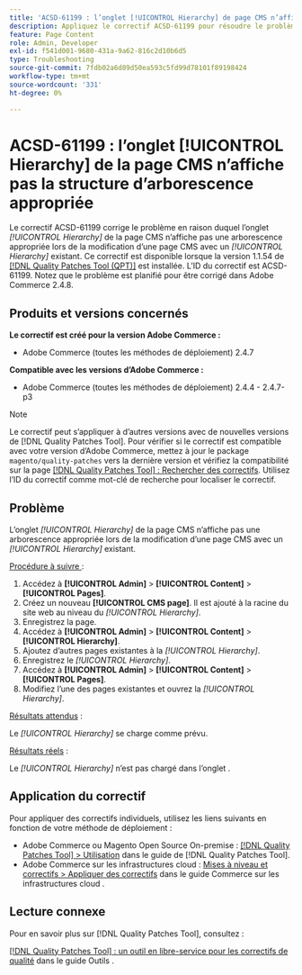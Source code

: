 ```yaml
---
title: 'ACSD-61199 : l’onglet [!UICONTROL Hierarchy] de page CMS n’affiche pas la structure d’arborescence appropriée'
description: Appliquez le correctif ACSD-61199 pour résoudre le problème d’Adobe Commerce où l’onglet *[!UICONTROL Hierarchy]* de la page CMS n’affiche pas une arborescence appropriée lors de la modification d’une page CMS avec un *[!UICONTROL Hierarchy]* existant.
feature: Page Content
role: Admin, Developer
exl-id: f541d001-9680-431a-9a62-816c2d10b6d5
type: Troubleshooting
source-git-commit: 7fdb02a6d89d50ea593c5fd99d78101f89198424
workflow-type: tm+mt
source-wordcount: '331'
ht-degree: 0%

---
```


# ACSD-61199 : l’onglet [!UICONTROL Hierarchy] de la page CMS n’affiche pas la structure d’arborescence appropriée

Le correctif ACSD-61199 corrige le problème en raison duquel l’onglet *[!UICONTROL Hierarchy]* de la page CMS n’affiche pas une arborescence appropriée lors de la modification d’une page CMS avec un *[!UICONTROL Hierarchy]* existant. Ce correctif est disponible lorsque la version 1.1.54 de [[!DNL Quality Patches Tool (QPT)]](/help/tools/quality-patches-tool/quality-patches-tool-to-self-serve-quality-patches.md) est installée. L’ID du correctif est ACSD-61199. Notez que le problème est planifié pour être corrigé dans Adobe Commerce 2.4.8.

## Produits et versions concernés

**Le correctif est créé pour la version Adobe Commerce :**

* Adobe Commerce (toutes les méthodes de déploiement) 2.4.7

**Compatible avec les versions d’Adobe Commerce :**

* Adobe Commerce (toutes les méthodes de déploiement) 2.4.4 - 2.4.7-p3

>[!NOTE]
>
>Le correctif peut s’appliquer à d’autres versions avec de nouvelles versions de [!DNL Quality Patches Tool]. Pour vérifier si le correctif est compatible avec votre version d’Adobe Commerce, mettez à jour le package `magento/quality-patches` vers la dernière version et vérifiez la compatibilité sur la page [[!DNL Quality Patches Tool] : Rechercher des correctifs](https://experienceleague.adobe.com/tools/commerce-quality-patches/index.html?lang=fr). Utilisez l’ID du correctif comme mot-clé de recherche pour localiser le correctif.

## Problème

L’onglet *[!UICONTROL Hierarchy]* de la page CMS n’affiche pas une arborescence appropriée lors de la modification d’une page CMS avec un *[!UICONTROL Hierarchy]* existant.

<u>Procédure à suivre </u> :

1. Accédez à **[!UICONTROL Admin]** > **[!UICONTROL Content]** > **[!UICONTROL Pages]**.
1. Créez un nouveau **[!UICONTROL CMS page]**. Il est ajouté à la racine du site web au niveau du *[!UICONTROL Hierarchy]*.
1. Enregistrez la page.
1. Accédez à **[!UICONTROL Admin]** > **[!UICONTROL Content]** > **[!UICONTROL Hierarchy]**.
1. Ajoutez d’autres pages existantes à la *[!UICONTROL Hierarchy]*.
1. Enregistrez le *[!UICONTROL Hierarchy]*.
1. Accédez à **[!UICONTROL Admin]** > **[!UICONTROL Content]** > **[!UICONTROL Pages]**.
1. Modifiez l’une des pages existantes et ouvrez la *[!UICONTROL Hierarchy]*.

<u>Résultats attendus</u> :

Le *[!UICONTROL Hierarchy]* se charge comme prévu.

<u>Résultats réels</u> :

Le *[!UICONTROL Hierarchy]* n’est pas chargé dans l’onglet .

## Application du correctif

Pour appliquer des correctifs individuels, utilisez les liens suivants en fonction de votre méthode de déploiement :

* Adobe Commerce ou Magento Open Source On-premise : [[!DNL Quality Patches Tool] > Utilisation](/help/tools/quality-patches-tool/usage.md) dans le guide de [!DNL Quality Patches Tool].
* Adobe Commerce sur les infrastructures cloud : [Mises à niveau et correctifs > Appliquer des correctifs](https://experienceleague.adobe.com/docs/commerce-cloud-service/user-guide/develop/upgrade/apply-patches.html?lang=fr) dans le guide Commerce sur les infrastructures cloud .

## Lecture connexe

Pour en savoir plus sur [!DNL Quality Patches Tool], consultez :

[[!DNL Quality Patches Tool] : un outil en libre-service pour les correctifs de qualité](/help/tools/quality-patches-tool/quality-patches-tool-to-self-serve-quality-patches.md) dans le guide Outils .
